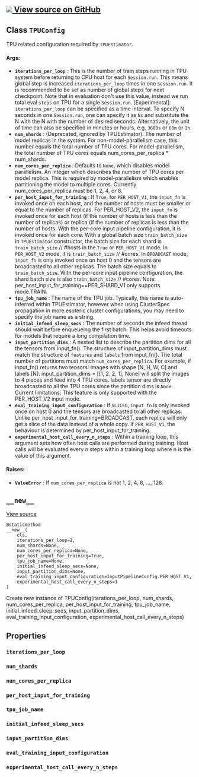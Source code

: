 [ ![](https://tensorflow.google.cn/images/GitHub-Mark-32px.png) View source on
GitHub
](https://github.com/tensorflow/estimator/tree/master/tensorflow_estimator/python/estimator/tpu/tpu_config.py)  
---  
  
## Class `TPUConfig`

TPU related configuration required by `TPUEstimator`.

#### Args:

  * **`iterations_per_loop`** : This is the number of train steps running in TPU system before returning to CPU host for each `Session.run`. This means global step is increased `iterations_per_loop` times in one `Session.run`. It is recommended to be set as number of global steps for next checkpoint. Note that in evaluation don't use this value, instead we run total eval `steps` on TPU for a single `Session.run`. [Experimental]: `iterations_per_loop` can be specified as a time interval. To specify N seconds in one `Session.run`, one can specify it as `Ns` and substitute the N with the N with the number of desired seconds. Alternatively, the unit of time can also be specified in minutes or hours, e.g. `3600s` or `60m` or `1h`.
  * **`num_shards`** : (Deprecated, ignored by TPUEstimator). The number of model replicas in the system. For non-model-parallelism case, this number equals the total number of TPU cores. For model-parallelism, the total number of TPU cores equals num_cores_per_replica * num_shards.
  * **`num_cores_per_replica`** : Defaults to `None`, which disables model parallelism. An integer which describes the number of TPU cores per model replica. This is required by model-parallelism which enables partitioning the model to multiple cores. Currently num_cores_per_replica must be 1, 2, 4, or 8.
  * **`per_host_input_for_training`** : If `True`, for `PER_HOST_V1`, the `input_fn` is invoked once on each host, and the number of hosts must be smaller or equal to the number of replicas. For PER_HOST_V2, the `input_fn` is invoked once for each host (if the number of hosts is less than the number of replicas) or replica (if the number of replicas is less than the number of hosts. With the per-core input pipeline configuration, it is invoked once for each core. With a global batch size `train_batch_size` in `TPUEstimator` constructor, the batch size for each shard is `train_batch_size` // #hosts in the `True` or `PER_HOST_V1` mode. In `PER_HOST_V2` mode, it is `train_batch_size` // #cores. In `BROADCAST` mode, `input_fn` is only invoked once on host 0 and the tensors are broadcasted to all other replicas. The batch size equals to `train_batch_size`. With the per-core input pipeline configuration, the shard batch size is also `train_batch_size` // #cores. Note: per_host_input_for_training==PER_SHARD_V1 only supports mode.TRAIN.
  * **`tpu_job_name`** : The name of the TPU job. Typically, this name is auto-inferred within TPUEstimator, however when using ClusterSpec propagation in more esoteric cluster configurations, you may need to specify the job name as a string.
  * **`initial_infeed_sleep_secs`** : The number of seconds the infeed thread should wait before enqueueing the first batch. This helps avoid timeouts for models that require a long compilation time.
  * **`input_partition_dims`** : A nested list to describe the partition dims for all the tensors from input_fn(). The structure of input_partition_dims must match the structure of `features` and `labels` from input_fn(). The total number of partitions must match `num_cores_per_replica`. For example, if input_fn() returns two tensors: images with shape [N, H, W, C] and labels [N]. input_partition_dims = [[1, 2, 2, 1], None] will split the images to 4 pieces and feed into 4 TPU cores. labels tensor are directly broadcasted to all the TPU cores since the partition dims is `None`. Current limitations: This feature is only supported with the PER_HOST_V2 input mode.
  * **`eval_training_input_configuration`** : If `SLICED`, `input_fn` is only invoked once on host 0 and the tensors are broadcasted to all other replicas. Unlike per_host_input_for_training=BROADCAST, each replica will only get a slice of the data instead of a whole copy. If `PER_HOST_V1`, the behaviour is determined by per_host_input_for_training.
  * **`experimental_host_call_every_n_steps`** : Within a training loop, this argument sets how often host calls are performed during training. Host calls will be evaluated every n steps within a training loop where n is the value of this argument.

#### Raises:

  * **`ValueError`** : If `num_cores_per_replica` is not 1, 2, 4, 8, ..., 128.

## `__new__`

[View
source](https://github.com/tensorflow/estimator/tree/master/tensorflow_estimator/python/estimator/tpu/tpu_config.py)

    
    
    @staticmethod
    __new__(
        cls,
        iterations_per_loop=2,
        num_shards=None,
        num_cores_per_replica=None,
        per_host_input_for_training=True,
        tpu_job_name=None,
        initial_infeed_sleep_secs=None,
        input_partition_dims=None,
        eval_training_input_configuration=InputPipelineConfig.PER_HOST_V1,
        experimental_host_call_every_n_steps=1
    )
    

Create new instance of TPUConfig(iterations_per_loop, num_shards,
num_cores_per_replica, per_host_input_for_training, tpu_job_name,
initial_infeed_sleep_secs, input_partition_dims,
eval_training_input_configuration, experimental_host_call_every_n_steps)

## Properties

### `iterations_per_loop`

### `num_shards`

### `num_cores_per_replica`

### `per_host_input_for_training`

### `tpu_job_name`

### `initial_infeed_sleep_secs`

### `input_partition_dims`

### `eval_training_input_configuration`

### `experimental_host_call_every_n_steps`

